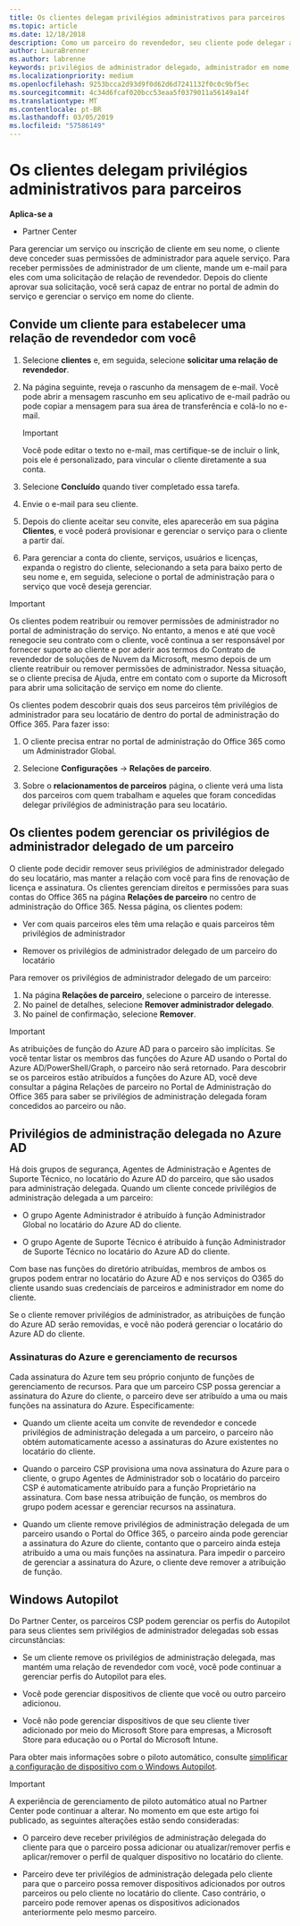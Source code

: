 ```yaml
---
title: Os clientes delegam privilégios administrativos para parceiros | Partner Center
ms.topic: article
ms.date: 12/18/2018
description: Como um parceiro do revendedor, seu cliente pode delegar a ser o administrador. Eles também poderão remover privilégios.
author: LauraBrenner
ms.author: labrenne
keywords: privilégios de administrador delegado, administrador em nome, remover privilégios, DAP, AOBO
ms.localizationpriority: medium
ms.openlocfilehash: 9253bcca2d93d9f0d62d6d7241132f0c0c9bf5ec
ms.sourcegitcommit: 4c34d6fcaf020bcc53eaa5f0379011a56149a14f
ms.translationtype: MT
ms.contentlocale: pt-BR
ms.lasthandoff: 03/05/2019
ms.locfileid: "57586149"
---
```

# <a name="customers-delegate-administration-privileges-to-partners"></a>Os clientes delegam privilégios administrativos para parceiros

**Aplica-se a**

-  Partner Center

Para gerenciar um serviço ou inscrição de cliente em seu nome, o cliente deve conceder suas permissões de administrador para aquele serviço. Para receber permissões de administrador de um cliente, mande um e-mail para eles com uma solicitação de relação de revendedor. Depois do cliente aprovar sua solicitação, você será capaz de entrar no portal de admin do serviço e gerenciar o serviço em nome do cliente. 

## <a name="invite-a-customer-to-establish-a-reseller-relationship-with-you"></a>Convide um cliente para estabelecer uma relação de revendedor com você

1.  Selecione **clientes** e, em seguida, selecione **solicitar uma relação de revendedor**.

2.  Na página seguinte, reveja o rascunho da mensagem de e-mail. Você pode abrir a mensagem rascunho em seu aplicativo de e-mail padrão ou pode copiar a mensagem para sua área de transferência e colá-lo no e-mail. 

    >[!IMPORTANT]
    >Você pode editar o texto no e-mail, mas certifique-se de incluir o link, pois ele é personalizado, para vincular o cliente diretamente a sua conta. 
    
3.  Selecione **Concluído** quando tiver completado essa tarefa.

4.  Envie o e-mail para seu cliente.

5.  Depois do cliente aceitar seu convite, eles aparecerão em sua página **Clientes**, e você poderá provisionar e gerenciar o serviço para o cliente a partir daí.

6.  Para gerenciar a conta do cliente, serviços, usuários e licenças, expanda o registro do cliente, selecionando a seta para baixo perto de seu nome e, em seguida, selecione o portal de administração para o serviço que você deseja gerenciar.

>[!IMPORTANT]  
>Os clientes podem reatribuir ou remover permissões de administrador no portal de administração do serviço. No entanto, a menos e até que você renegocie seu contrato com o cliente, você continua a ser responsável por fornecer suporte ao cliente e por aderir aos termos do Contrato de revendedor de soluções de Nuvem da Microsoft, mesmo depois de um cliente reatribuir ou remover permissões de administrador. Nessa situação, se o cliente precisa de Ajuda, entre em contato com o suporte da Microsoft para abrir uma solicitação de serviço em nome do cliente.

Os clientes podem descobrir quais dos seus parceiros têm privilégios de administrador para seu locatário de dentro do portal de administração do Office 365. Para fazer isso:

1. O cliente precisa entrar no portal de administração do Office 365 como um Administrador Global.

2. Selecione **Configurações** → **Relações de parceiro**.

3. Sobre o **relacionamentos de parceiros** página, o cliente verá uma lista dos parceiros com quem trabalham e aqueles que foram concedidas delegar privilégios de administração para seu locatário.

## <a name="customers-can-manage-a-partners-delegated-admin-privileges"></a>Os clientes podem gerenciar os privilégios de administrador delegado de um parceiro 

O cliente pode decidir remover seus privilégios de administrador delegado do seu locatário, mas manter a relação com você para fins de renovação de licença e assinatura. Os clientes gerenciam direitos e permissões para suas contas do Office 365 na página **Relações de parceiro** no centro de administração do Office 365. Nessa página, os clientes podem:

- Ver com quais parceiros eles têm uma relação e quais parceiros têm privilégios de administrador

- Remover os privilégios de administrador delegado de um parceiro do locatário

Para remover os privilégios de administrador delegado de um parceiro:

1. Na página **Relações de parceiro**, selecione o parceiro de interesse.
2. No painel de detalhes, selecione **Remover administrador delegado**.
3. No painel de confirmação, selecione **Remover**.

>[!IMPORTANT]  
>As atribuições de função do Azure AD para o parceiro são implícitas. Se você tentar listar os membros das funções do Azure AD usando o Portal do Azure AD/PowerShell/Graph, o parceiro não será retornado. Para descobrir se os parceiros estão atribuídos a funções do Azure AD, você deve consultar a página Relações de parceiro no Portal de Administração do Office 365 para saber se privilégios de administração delegada foram concedidos ao parceiro ou não.

## <a name="delegated-admin-privileges-in-azure-ad"></a>Privilégios de administração delegada no Azure AD 

Há dois grupos de segurança, Agentes de Administração e Agentes de Suporte Técnico, no locatário do Azure AD do parceiro, que são usados para administração delegada. Quando um cliente concede privilégios de administração delegada a um parceiro:

- O grupo Agente Administrador é atribuído à função Administrador Global no locatário do Azure AD do cliente.

- O grupo Agente de Suporte Técnico é atribuído à função Administrador de Suporte Técnico no locatário do Azure AD do cliente.

Com base nas funções do diretório atribuídas, membros de ambos os grupos podem entrar no locatário do Azure AD e nos serviços do O365 do cliente usando suas credenciais de parceiros e administrador em nome do cliente.

Se o cliente remover privilégios de administrador, as atribuições de função do Azure AD serão removidas, e você não poderá gerenciar o locatário do Azure AD do cliente.

### <a name="azure-subscriptions-and-resource-management"></a>Assinaturas do Azure e gerenciamento de recursos

Cada assinatura do Azure tem seu próprio conjunto de funções de gerenciamento de recursos. Para que um parceiro CSP possa gerenciar a assinatura do Azure do cliente, o parceiro deve ser atribuído a uma ou mais funções na assinatura do Azure. Especificamente:

- Quando um cliente aceita um convite de revendedor e concede privilégios de administração delegada a um parceiro, o parceiro não obtém automaticamente acesso a assinaturas do Azure existentes no locatário do cliente.

- Quando o parceiro CSP provisiona uma nova assinatura do Azure para o cliente, o grupo Agentes de Administrador sob o locatário do parceiro CSP é automaticamente atribuído para a função Proprietário na assinatura. Com base nessa atribuição de função, os membros do grupo podem acessar e gerenciar recursos na assinatura.

- Quando um cliente remove privilégios de administração delegada de um parceiro usando o Portal do Office 365, o parceiro ainda pode gerenciar a assinatura do Azure do cliente, contanto que o parceiro ainda esteja atribuído a uma ou mais funções na assinatura. Para impedir o parceiro de gerenciar a assinatura do Azure, o cliente deve remover a atribuição de função.

## <a name="windows-autopilot"></a>Windows Autopilot

<!--Maggie, 12/5/18 - Removed table showing what different CSP partner types can and can't do because all partner types are now in parity. As per Bhavya Chopra in bug 19841770.-->

Do Partner Center, os parceiros CSP podem gerenciar os perfis do Autopilot para seus clientes sem privilégios de administrador delegadas sob essas circunstâncias: 

- Se um cliente remove os privilégios de administração delegada, mas mantém uma relação de revendedor com você, você pode continuar a gerenciar perfis do Autopilot para eles.

- Você pode gerenciar dispositivos de cliente que você ou outro parceiro adicionou. 

- Você não pode gerenciar dispositivos de que seu cliente tiver adicionado por meio do Microsoft Store para empresas, a Microsoft Store para educação ou o Portal do Microsoft Intune.

Para obter mais informações sobre o piloto automático, consulte [simplificar a configuração de dispositivo com o Windows Autopilot](https://docs.microsoft.com/partner-center/autopilot).

>[!IMPORTANT]  
>A experiência de gerenciamento de piloto automático atual no Partner Center pode continuar a alterar. No momento em que este artigo foi publicado, as seguintes alterações estão sendo consideradas:

- O parceiro deve receber privilégios de administração delegada do cliente para que o parceiro possa adicionar ou atualizar/remover perfis e aplicar/remover o perfil de qualquer dispositivo no locatário do cliente.

- Parceiro deve ter privilégios de administração delegada pelo cliente para que o parceiro possa remover dispositivos adicionados por outros parceiros ou pelo cliente no locatário do cliente. Caso contrário, o parceiro pode remover apenas os dispositivos adicionados anteriormente pelo mesmo parceiro.
